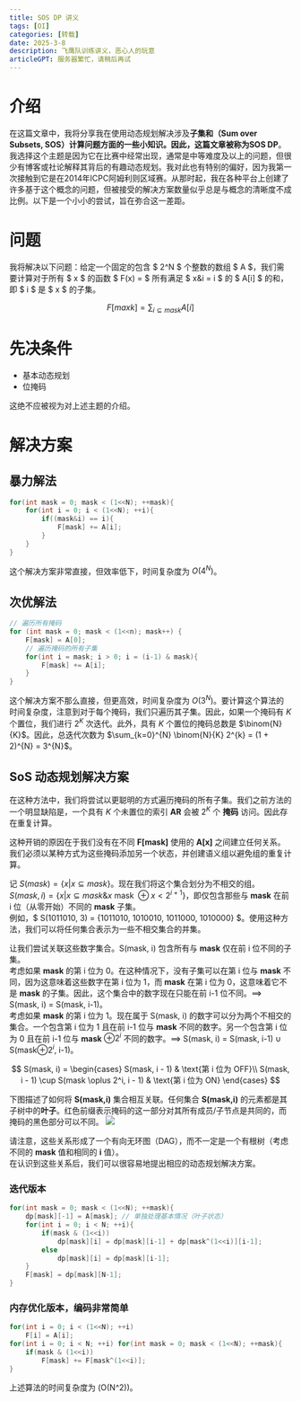 ```yaml
---
title: SOS DP 讲义
tags: [OI]
categories: [转载]
date: 2025-3-8
description: 飞鹰队训练讲义，恶心人的玩意
articleGPT: 服务器繁忙，请稍后再试
---
```


# 介绍

在这篇文章中，我将分享我在使用动态规划解决涉及**子集和（Sum over Subsets, SOS）**计算问题方面的一些小知识。因此，这篇文章被称为**SOS DP**。我选择这个主题是因为它在比赛中经常出现，通常是中等难度及以上的问题，但很少有博客或社论解释其背后的有趣动态规划。我对此也有特别的偏好，因为我第一次接触到它是在2014年ICPC阿姆利则区域赛。从那时起，我在各种平台上创建了许多基于这个概念的问题，但被接受的解决方案数量似乎总是与概念的清晰度不成比例。以下是一个小小的尝试，旨在弥合这一差距。

# 问题

我将解决以下问题：给定一个固定的包含 $ 2^N $ 个整数的数组 $ A $，我们需要计算对于所有 $ x $ 的函数 $ F(x) = $ 所有满足 $ x\&i = i $ 的 $ A[i] $ 的和，即 $ i $ 是 $ x $ 的子集。

$$
F[maxk] = \sum_{i \subseteq mask} A[i]
$$

# 先决条件

- 基本动态规划
- 位掩码

这绝不应被视为对上述主题的介绍。

# 解决方案

## 暴力解法

```cpp
for(int mask = 0; mask < (1<<N); ++mask){
    for(int i = 0; i < (1<<N); ++i){
        if((mask&i) == i){
            F[mask] += A[i];
        }
    }
}
```

这个解决方案非常直接，但效率低下，时间复杂度为 $O(4^{N})$。

## 次优解法

```cpp
// 遍历所有掩码  
for (int mask = 0; mask < (1<<n); mask++) {
    F[mask] = A[0];
    // 遍历掩码的所有子集  
    for(int i = mask; i > 0; i = (i-1) & mask){
        F[mask] += A[i];
    }
}
```

这个解决方案不那么直接，但更高效，时间复杂度为 $O(3^{N})$。要计算这个算法的时间复杂度，注意到对于每个掩码，我们只遍历其子集。因此，如果一个掩码有 $K$ 个置位，我们进行 $2^{K}$ 次迭代。此外，具有 $K$ 个置位的掩码总数是 $\binom{N}{K}$。因此，总迭代次数为 $\sum_{k=0}^{N} \binom{N}{K} 2^{k} = (1 + 2)^{N} = 3^{N}$。

## SoS 动态规划解决方案

在这种方法中，我们将尝试以更聪明的方式遍历掩码的所有子集。我们之前方法的一个明显缺陷是，一个具有 $K$ 个未置位的索引 **AR** 会被 $2^{K}$ 个 **掩码** 访问。因此存在重复计算。 

这种开销的原因在于我们没有在不同 **F[mask]** 使用的 **A[x]** 之间建立任何关系。我们必须以某种方式为这些掩码添加另一个状态，并创建语义组以避免组的重复计算。

记 $S(mask) = \{x|x \subseteq mask\}$。现在我们将这个集合划分为不相交的组。  
$S(mask, i) = \{x|x \subseteq mask \& x \text{ mask } \oplus x < 2^{i+1}\}$，即仅包含那些与 **mask** 在前 i 位（从零开始）不同的 **mask** 子集。  
例如，$ S(1011010, 3) = \{1011010, 1010010, 1011000, 1010000\} $。使用这种方法，我们可以将任何集合表示为一些不相交集合的并集。

让我们尝试关联这些数字集合。S(mask, i) 包含所有与 **mask** 仅在前 i 位不同的子集。  
考虑如果 **mask** 的第 i 位为 0。在这种情况下，没有子集可以在第 i 位与 **mask** 不同，因为这意味着这些数字在第 i 位为 1，而 **mask** 在第 i 位为 0，这意味着它不是 **mask** 的子集。因此，这个集合中的数字现在只能在前 i-1 位不同。$\implies$ S(mask, i) = S(mask, i-1)。  
考虑如果 **mask** 的第 i 位为 1。现在属于 S(mask, i) 的数字可以分为两个不相交的集合。一个包含第 i 位为 1 且在前 i-1 位与 **mask** 不同的数字。另一个包含第 i 位为 0 且在前 i-1 位与 **mask** $\oplus 2^i$ 不同的数字。$\implies$ S(mask, i) = S(mask, i-1) $\cup$ S(mask$\oplus 2^i$, i-1)。

$$
S(mask, i) = 
\begin{cases} 
S(mask, i - 1) & \text{第 i 位为 OFF}\\
S(mask, i - 1) \cup S(mask \oplus 2^i, i - 1) & \text{第 i 位为 ON}
\end{cases}
$$

下图描述了如何将 **S(mask,i)** 集合相互关联。任何集合 **S(mask,i)** 的元素都是其子树中的**叶子**。红色前缀表示掩码的这一部分对其所有成员/子节点是共同的，而掩码的黑色部分可以不同。
![](https://cdn.luogu.com.cn/upload/image_hosting/s10h2514.png)

请注意，这些关系形成了一个有向无环图（DAG），而不一定是一个有根树（考虑不同的 **mask** 值和相同的 **i** 值）。  
在认识到这些关系后，我们可以很容易地提出相应的动态规划解决方案。

### 迭代版本

```cpp
for(int mask = 0; mask < (1<<N); ++mask){  
    dp[mask][-1] = A[mask]; // 单独处理基本情况（叶子状态）  
    for(int i = 0; i < N; ++i){  
        if(mask & (1<<i))  
            dp[mask][i] = dp[mask][i-1] + dp[mask^(1<<i)][i-1];  
        else  
            dp[mask][i] = dp[mask][i-1];  
    }  
    F[mask] = dp[mask][N-1];  
}  
```

### 内存优化版本，编码非常简单

```cpp
for(int i = 0; i < (1<<N); ++i)  
    F[i] = A[i];  
for(int i = 0; i < N; ++i) for(int mask = 0; mask < (1<<N); ++mask){  
    if(mask & (1<<i))  
        F[mask] += F[mask^(1<<i)];  
}  
```

上述算法的时间复杂度为 \(O(N^2)\)。
